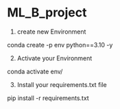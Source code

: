 # ML_B_project


1. create new Environment

conda create -p env python==3.10 -y

2. Activate your Environment

conda activate env/

3. Install your requirements.txt file 

pip install -r requirements.txt

